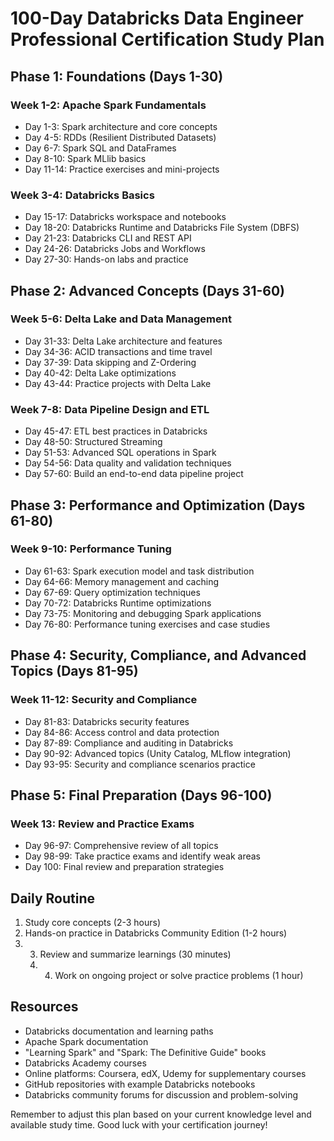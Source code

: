 # 100-Day Databricks Data Engineer Professional Certification Study Plan

## Phase 1: Foundations (Days 1-30)

### Week 1-2: Apache Spark Fundamentals
- Day 1-3: Spark architecture and core concepts
- Day 4-5: RDDs (Resilient Distributed Datasets)
- Day 6-7: Spark SQL and DataFrames
- Day 8-10: Spark MLlib basics
- Day 11-14: Practice exercises and mini-projects

### Week 3-4: Databricks Basics
- Day 15-17: Databricks workspace and notebooks
- Day 18-20: Databricks Runtime and Databricks File System (DBFS)
- Day 21-23: Databricks CLI and REST API
- Day 24-26: Databricks Jobs and Workflows
- Day 27-30: Hands-on labs and practice

## Phase 2: Advanced Concepts (Days 31-60)

### Week 5-6: Delta Lake and Data Management
- Day 31-33: Delta Lake architecture and features
- Day 34-36: ACID transactions and time travel
- Day 37-39: Data skipping and Z-Ordering
- Day 40-42: Delta Lake optimizations
- Day 43-44: Practice projects with Delta Lake

### Week 7-8: Data Pipeline Design and ETL
- Day 45-47: ETL best practices in Databricks
- Day 48-50: Structured Streaming
- Day 51-53: Advanced SQL operations in Spark
- Day 54-56: Data quality and validation techniques
- Day 57-60: Build an end-to-end data pipeline project

## Phase 3: Performance and Optimization (Days 61-80)

### Week 9-10: Performance Tuning
- Day 61-63: Spark execution model and task distribution
- Day 64-66: Memory management and caching
- Day 67-69: Query optimization techniques
- Day 70-72: Databricks Runtime optimizations
- Day 73-75: Monitoring and debugging Spark applications
- Day 76-80: Performance tuning exercises and case studies

## Phase 4: Security, Compliance, and Advanced Topics (Days 81-95)

### Week 11-12: Security and Compliance
- Day 81-83: Databricks security features
- Day 84-86: Access control and data protection
- Day 87-89: Compliance and auditing in Databricks
- Day 90-92: Advanced topics (Unity Catalog, MLflow integration)
- Day 93-95: Security and compliance scenarios practice

## Phase 5: Final Preparation (Days 96-100)

### Week 13: Review and Practice Exams
- Day 96-97: Comprehensive review of all topics
- Day 98-99: Take practice exams and identify weak areas
- Day 100: Final review and preparation strategies

## Daily Routine
1. Study core concepts (2-3 hours)
2. Hands-on practice in Databricks Community Edition (1-2 hours)
3. 3. Review and summarize learnings (30 minutes)
   4. 4. Work on ongoing project or solve practice problems (1 hour)

## Resources
- Databricks documentation and learning paths
- Apache Spark documentation
- "Learning Spark" and "Spark: The Definitive Guide" books
- Databricks Academy courses
- Online platforms: Coursera, edX, Udemy for supplementary courses
- GitHub repositories with example Databricks notebooks
- Databricks community forums for discussion and problem-solving

Remember to adjust this plan based on your current knowledge level and available study time. Good luck with your certification journey!
